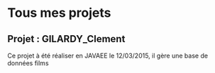 # Tous mes projets
## Projet : GILARDY_Clement
Ce projet à été réaliser en JAVAEE le 12/03/2015, il gère une base de données
films
